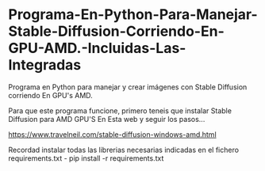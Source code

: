 # Programa-En-Python-Para-Manejar-Stable-Diffusion-Corriendo-En-GPU-AMD.-Incluidas-Las-Integradas

Programa en Python para manejar y crear imágenes con Stable Diffusion corriendo En GPU's AMD.

Para que este programa funcione, primero teneis que instalar Stable Diffusion para AMD GPU'S En Esta web y seguir los pasos...

https://www.travelneil.com/stable-diffusion-windows-amd.html

Recordad instalar todas las librerias necesarias indicadas en el fichero requirements.txt - pip install -r requirements.txt
